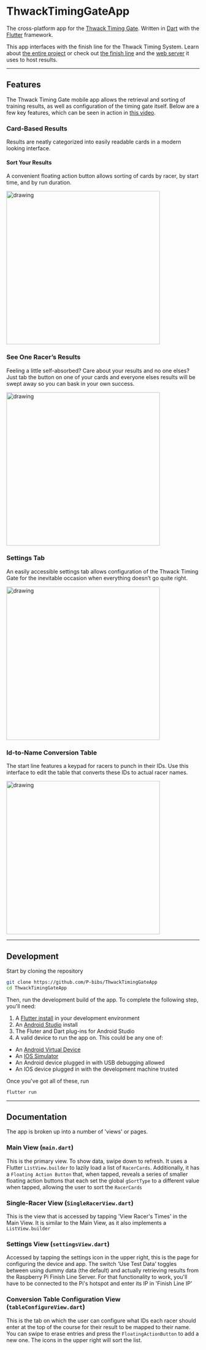 # ThwackTimingGateApp
The cross-platform app for the [Thwack Timing Gate](https://thwacktiminggate.com/). Written in [Dart](https://flutter.dev/) with the [Flutter](https://www.google.com/search?q=dartlang&oq=dartlang&aqs=chrome..69i57.983j0j7&sourceid=chrome&ie=UTF-8) framework.

This app interfaces with the finish line for the Thwack Timing System. Learn about [the entire project](https://thwacktiminggate.com/) or check out [the finish line](https://github.com/P-bibs/ThwackTimingGateFinishLine) and the [web server](https://github.com/P-bibs/ThwackTimingGateServer) it uses to host results.

---

## Features
The Thwack Timing Gate mobile app allows the retrieval and sorting of training results, as well as configuration of the timing gate itself. Below are a few key features, which can be seen in action in [this video](https://youtu.be/TYNzY31ogd4).

### Card-Based Results
Results are neatly categorized into easily readable cards in a modern looking interface.

#### Sort Your Results
A convenient floating action button allows sorting of cards by racer, by start time, and by run duration.

<img align="center" src="https://d1qmdf3vop2l07.cloudfront.net/unique-yak.cloudvent.net/compressed/77661284735fe4923eff75ddcad546d5.png" alt="drawing" width="400"/>

### See One Racer’s Results
Feeling a little self-absorbed? Care about your results and no one elses? Just tab the button on one of your cards and everyone elses results will be swept away so you can bask in your own success.

<img align="center" src="https://d1qmdf3vop2l07.cloudfront.net/unique-yak.cloudvent.net/compressed/d38714ceea8c71c5aa5abdabea9f860d.png" alt="drawing" width="400"/>

### Settings Tab
An easily accessible settings tab allows configuration of the Thwack Timing Gate for the inevitable occasion when everything doesn’t go quite right.

<img align="center" src="https://d1qmdf3vop2l07.cloudfront.net/unique-yak.cloudvent.net/compressed/a4bdf4ebd2e937e36a43072922cbd601.png" alt="drawing" width="400"/>

### Id-to-Name Conversion Table
The start line features a keypad for racers to punch in their IDs. Use this interface to edit the table that converts these IDs to actual racer names.

<img align="center" src="https://d1qmdf3vop2l07.cloudfront.net/unique-yak.cloudvent.net/compressed/6238049e8dcd0d1469a40af11246efb1.png" alt="drawing" width="400"/>

---

## Development
Start by cloning the repository
```bash
git clone https://github.com/P-bibs/ThwackTimingGateApp
cd ThwackTimingGateApp
```
Then, run the development build of the app. To complete the following step, you'll need:
1. A [Flutter install](https://flutter.dev/docs/get-started/install) in your development environment
2. An [Android Studio](https://developer.android.com/studio) install
3. The Fluter and Dart plug-ins for Android Studio
2. A valid device to run the app on. This could be any one of:
  * An [Android Virtual Device](https://developer.android.com/studio/run/managing-avds) 
  * An [IOS Simulator](https://developer.apple.com/library/archive/documentation/IDEs/Conceptual/iOS_Simulator_Guide/GettingStartedwithiOSSimulator/GettingStartedwithiOSSimulator.html)
  * An Android device plugged in with USB debugging allowed
  * An IOS device plugged in with the development machine trusted

Once you've got all of these, run
```bash
flutter run
```

---

## Documentation

The app is broken up into a number of 'views' or pages.

### Main View (`main.dart`)

This is the primary view. To show data, swipe down to refresh. It uses a Flutter `ListView.builder` to lazily load a list of `RacerCards`. Additionally, it has a `Floating Action Button` that, when tapped, reveals a series of smaller floating action buttons that each set the global `gSortType` to a different value when tapped, allowing the user to sort the `RacerCards`

### Single-Racer View (`SingleRacerView.dart`)

This is the view that is accessed by tapping 'View Racer's Times' in the Main View. It is similar to the Main View, as it also implements a `ListView.builder`

### Settings View (`settingsView.dart`)

Accessed by tapping the settings icon in the upper right, this is the page for configuring the device and app. The switch 'Use Test Data' toggles between using dummy data (the default) and actually retrieving results from the Raspberry Pi Finish Line Server. For that functionality to work, you'll have to be connected to the Pi's hotspot and enter its IP in 'Finish Line IP'

### Conversion Table Configuration View (`tableConfigureView.dart`)

This is the tab on which the user can configure what IDs each racer should enter at the top of the course for their result to be mapped to their name. You can swipe to erase entries and press the `FloatingActionButton` to add a new one. The icons in the upper right will sort the list.